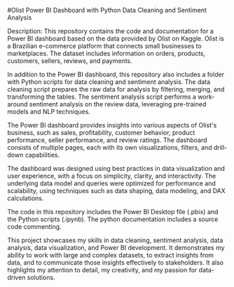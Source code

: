 #Olist Power BI Dashboard with Python Data Cleaning and Sentiment Analysis

Description: This repository contains the code and documentation for a Power BI dashboard based on the data provided by Olist on Kaggle. Olist is a Brazilian e-commerce platform that connects small businesses to marketplaces. The dataset includes information on orders, products, customers, sellers, reviews, and payments.

In addition to the Power BI dashboard, this repository also includes a folder with Python scripts for data cleaning and sentiment analysis. The data cleaning script prepares the raw data for analysis by filtering, merging, and transforming the tables. The sentiment analysis script performs a work-around sentiment analysis on the review data, leveraging pre-trained models and NLP techniques.

The Power BI dashboard provides insights into various aspects of Olist's business, such as sales, profitability, customer behavior, product performance, seller performance, and review ratings. The dashboard consists of multiple pages, each with its own visualizations, filters, and drill-down capabilities.

The dashboard was designed using best practices in data visualization and user experience, with a focus on simplicity, clarity, and interactivity. The underlying data model and queries were optimized for performance and scalability, using techniques such as data shaping, data modeling, and DAX calculations.

The code in this repository includes the Power BI Desktop file (.pbix) and the Python scripts (.ipynb). The python documentation includes a source code commenting. 

This project showcases my skills in data cleaning, sentiment analysis, data analysis, data visualization, and Power BI development. It demonstrates my ability to work with large and complex datasets, to extract insights from data, and to communicate those insights effectively to stakeholders. It also highlights my attention to detail, my creativity, and my passion for data-driven solutions.

